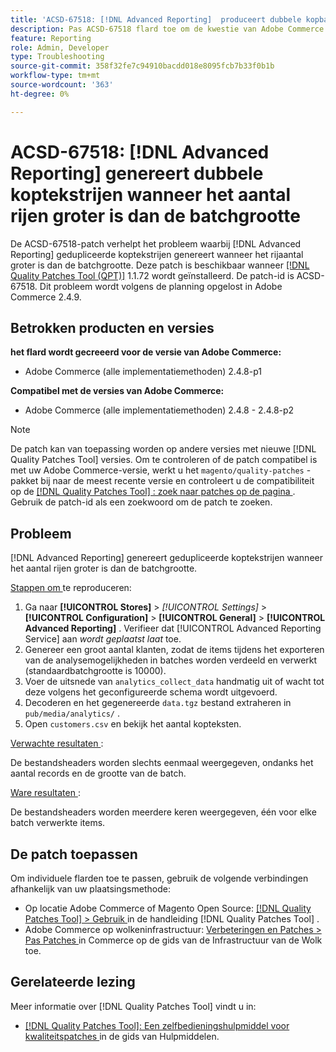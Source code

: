 ```yaml
---
title: 'ACSD-67518: [!DNL Advanced Reporting]  produceert dubbele kopbalrijen wanneer de rijtelling de partijgrootte overschrijdt'
description: Pas ACSD-67518 flard toe om de kwestie van Adobe Commerce te bevestigen waar de rapporten voor  [!DNL Advanced Reporting]  worden geproduceerd gedupliceerde kopbalrijen bevatten in gevallen wanneer de rijtelling de partijgrootte overschrijdt.
feature: Reporting
role: Admin, Developer
type: Troubleshooting
source-git-commit: 358f32fe7c94910bacdd018e8095fcb7b33f0b1b
workflow-type: tm+mt
source-wordcount: '363'
ht-degree: 0%

---
```



# ACSD-67518: [!DNL Advanced Reporting] genereert dubbele koptekstrijen wanneer het aantal rijen groter is dan de batchgrootte

De ACSD-67518-patch verhelpt het probleem waarbij [!DNL Advanced Reporting] gedupliceerde koptekstrijen genereert wanneer het rijaantal groter is dan de batchgrootte. Deze patch is beschikbaar wanneer [[!DNL Quality Patches Tool (QPT)]](/help/tools/quality-patches-tool/quality-patches-tool-to-self-serve-quality-patches.md) 1.1.72 wordt geïnstalleerd. De patch-id is ACSD-67518. Dit probleem wordt volgens de planning opgelost in Adobe Commerce 2.4.9.

## Betrokken producten en versies

**het flard wordt gecreeerd voor de versie van Adobe Commerce:**

* Adobe Commerce (alle implementatiemethoden) 2.4.8-p1

**Compatibel met de versies van Adobe Commerce:**

* Adobe Commerce (alle implementatiemethoden) 2.4.8 - 2.4.8-p2

>[!NOTE]
>
>De patch kan van toepassing worden op andere versies met nieuwe [!DNL Quality Patches Tool] versies. Om te controleren of de patch compatibel is met uw Adobe Commerce-versie, werkt u het `magento/quality-patches` -pakket bij naar de meest recente versie en controleert u de compatibiliteit op de [[!DNL Quality Patches Tool] : zoek naar patches op de pagina ](https://experienceleague.adobe.com/tools/commerce-quality-patches/index.html) . Gebruik de patch-id als een zoekwoord om de patch te zoeken.

## Probleem

[!DNL Advanced Reporting] genereert gedupliceerde koptekstrijen wanneer het aantal rijen groter is dan de batchgrootte.

<u> Stappen om </u> te reproduceren:

1. Ga naar **[!UICONTROL Stores]** > *[!UICONTROL Settings]* > **[!UICONTROL Configuration]** > **[!UICONTROL General]** > **[!UICONTROL Advanced Reporting]** . Verifieer dat [!UICONTROL Advanced Reporting Service] aan *wordt geplaatst laat* toe.
1. Genereer een groot aantal klanten, zodat de items tijdens het exporteren van de analysemogelijkheden in batches worden verdeeld en verwerkt (standaardbatchgrootte is 10000).
1. Voer de uitsnede van `analytics_collect_data` handmatig uit of wacht tot deze volgens het geconfigureerde schema wordt uitgevoerd.
1. Decoderen en het gegenereerde `data.tgz` bestand extraheren in `pub/media/analytics/` .
1. Open `customers.csv` en bekijk het aantal kopteksten.

<u> Verwachte resultaten </u>:

De bestandsheaders worden slechts eenmaal weergegeven, ondanks het aantal records en de grootte van de batch.

<u> Ware resultaten </u>:

De bestandsheaders worden meerdere keren weergegeven, één voor elke batch verwerkte items.

## De patch toepassen

Om individuele flarden toe te passen, gebruik de volgende verbindingen afhankelijk van uw plaatsingsmethode:

* Op locatie Adobe Commerce of Magento Open Source: [[!DNL Quality Patches Tool] > Gebruik ](/help/tools/quality-patches-tool/usage.md) in de handleiding [!DNL Quality Patches Tool] .
* Adobe Commerce op wolkeninfrastructuur: [ Verbeteringen en Patches > Pas Patches ](https://experienceleague.adobe.com/docs/commerce-cloud-service/user-guide/develop/upgrade/apply-patches.html) in Commerce op de gids van de Infrastructuur van de Wolk toe.

## Gerelateerde lezing

Meer informatie over [!DNL Quality Patches Tool] vindt u in:

* [[!DNL Quality Patches Tool]: Een zelfbedieningshulpmiddel voor kwaliteitspatches ](/help/tools/quality-patches-tool/quality-patches-tool-to-self-serve-quality-patches.md) in de gids van Hulpmiddelen.
